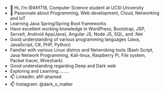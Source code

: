 - 👋 Hi, I’m @Afif718, Computer Science student at UCSI University 
- 👀 Passonate about Programming, Web development, Cloud, Networking and IoT
- Learning Java Spring/Spring Boot frameworks
- Have excellent working knowledge in WordPress, Bootstrap, JSP, Servelt, Android App(Java), Angular JS, Node JS, SQL, and .Net
- Good understanding of various programming languages (Java, JavaScript, C#, PHP, Python)
- Familiar with various Linux distros and Netwroking tools (Bash Script, Java Network Programming, Kali-linux, Raspberry Pi, File system, Packet tracer, Wireshark)
- Good understanding regarding Deep and Dark web
- Exploring and Learning.........
- 📫 LinkedIn: afif-ahamed
- 📫 Instagram: @dark_x_matter


